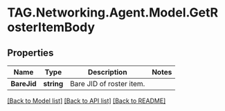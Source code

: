 # TAG.Networking.Agent.Model.GetRosterItemBody

## Properties

Name | Type | Description | Notes
------------ | ------------- | ------------- | -------------
**BareJid** | **string** | Bare JID of roster item. | 

[[Back to Model list]](../README.md#documentation-for-models) [[Back to API list]](../README.md#documentation-for-api-endpoints) [[Back to README]](../README.md)

